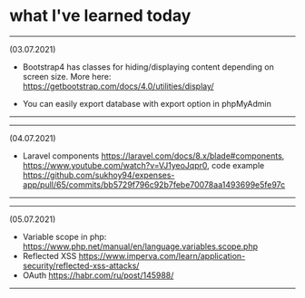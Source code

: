 # what I've learned today

--------------------------------------------------------------------------------------------------------------------------------------------------
(03.07.2021)

* Bootstrap4 has classes for hiding/displaying content depending on screen size.
More here: https://getbootstrap.com/docs/4.0/utilities/display/

* You can easily export database with export option in phpMyAdmin

---------------------------------------------------------------------------------------------------------------------------------------------------

---------------------------------------------------------------------------------------------------------------------------------------------------
(04.07.2021)

* Laravel components https://laravel.com/docs/8.x/blade#components, https://www.youtube.com/watch?v=VJ1yeoJqpr0, code example https://github.com/sukhoy94/expenses-app/pull/65/commits/bb5729f796c92b7febe70078aa1493699e5fe97c

----------------------------------------------------------------------------------------------------------------------------------------------------

---------------------------------------------------------------------------------------------------------------------------------------------------
(05.07.2021)

* Variable scope in php: https://www.php.net/manual/en/language.variables.scope.php
* Reflected XSS https://www.imperva.com/learn/application-security/reflected-xss-attacks/
* OAuth https://habr.com/ru/post/145988/

----------------------------------------------------------------------------------------------------------------------------------------------------
